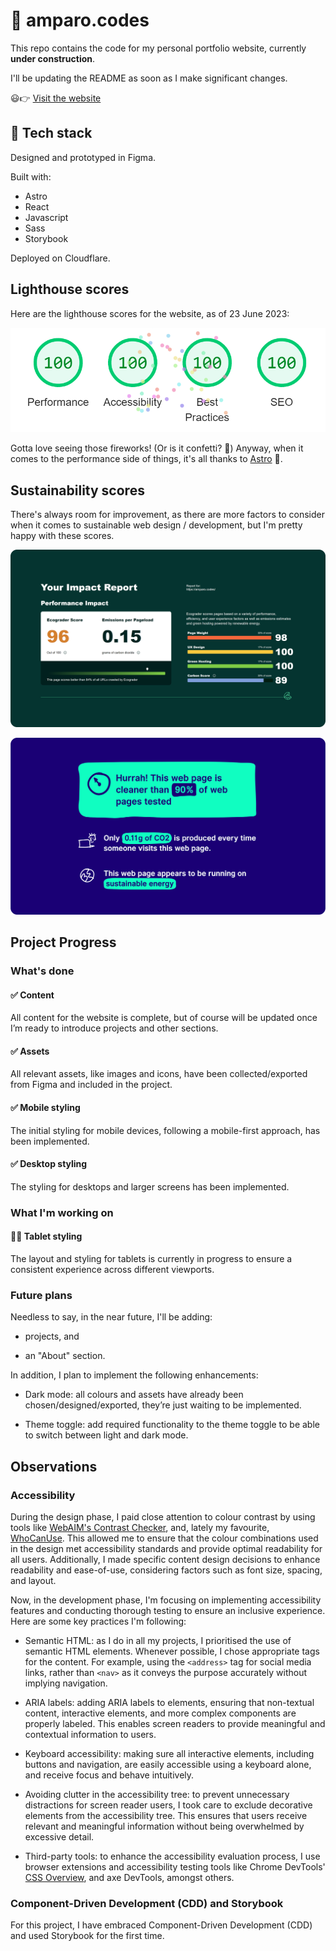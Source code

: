 # 🚧 amparo.codes

This repo contains the code for my personal portfolio website, currently **under construction**.

I'll be updating the README as soon as I make significant changes.

😃👉 [Visit the website](https://amparo.codes)

## 🧰 Tech stack

Designed and prototyped in Figma.

Built with:
- Astro
- React
- Javascript
- Sass
- Storybook

Deployed on Cloudflare.

<!--
## 📐 Prototypes (Figma)

- [Desktop view](https://www.figma.com/proto/pKkpIP8lCASbhEr4iC0atA/Frontend-Portfolio-Website?page-id=72%3A1891&type=design&node-id=206-2061&viewport=554%2C341%2C0.19&scaling=scale-down&starting-point-node-id=206%3A2061&show-proto-sidebar=1)
- [Mobile view (Portrait)](https://www.figma.com/proto/pKkpIP8lCASbhEr4iC0atA/Frontend-Portfolio-Website?page-id=298%3A2468&type=design&node-id=298-2491&viewport=790%2C487%2C0.5&scaling=scale-down&starting-point-node-id=298%3A2491)
- [Tablet view (Portrait)](https://www.figma.com/proto/pKkpIP8lCASbhEr4iC0atA/Frontend-Portfolio-Website?page-id=298%3A2787&type=design&node-id=298-2788&viewport=727%2C487%2C0.47&scaling=scale-down&starting-point-node-id=298%3A2788)
-->

## Lighthouse scores

Here are the lighthouse scores for the website, as of 23 June 2023:

![Lighthouse scores showing 100 on each category](screenshots/lighthouse-23-06-2023.png)

Gotta love seeing those fireworks! (Or is it confetti? 🎉) Anyway, when it comes to the performance side of things, it's all thanks to [Astro](astro.build) 🚀.

## Sustainability scores

There's always room for improvement, as there are more factors to consider when it comes to sustainable web design / development, but I'm pretty happy with these scores.

[![Score for amparo.codes on Ecograder](/screenshots/ecograder--25-06-2023.png)](https://ecograder.com/report/cZzhmCM23KHrppp0atWXAfs2)

[![Score for amparo.codes on Website Carbon Calculator](/screenshots/websitecarbon--25-06-2023.png)](https://www.websitecarbon.com/website/amparo-codes/)

## Project Progress

### What's done

#### ✅ Content

All content for the website is complete, but of course will be updated once I’m ready to introduce projects and other sections.

#### ✅ Assets

All relevant assets, like images and icons, have been collected/exported from Figma and included in the project.

#### ✅ Mobile styling

The initial styling for mobile devices, following a mobile-first approach, has been implemented.

#### ✅ Desktop styling

The styling for desktops and larger screens has been implemented.

### What I'm working on

#### 👷‍♀️ Tablet styling

The layout and styling for tablets is currently in progress to ensure a consistent experience across different viewports.

### Future plans

Needless to say, in the near future, I'll be adding:

- projects, and

- an "About" section.

In addition, I plan to implement the following enhancements:

- Dark mode: all colours and assets have already been chosen/designed/exported, they’re just waiting to be implemented.

- Theme toggle: add required functionality to the theme toggle to be able to switch between light and dark mode.

## Observations

### Accessibility

During the design phase, I paid close attention to colour contrast by using tools like [WebAIM's Contrast Checker](https://webaim.org/resources/contrastchecker/), and, lately my favourite, [WhoCanUse](https://www.whocanuse.com/). This allowed me to ensure that the colour combinations used in the design met accessibility standards and provide optimal readability for all users. Additionally, I made specific content design decisions to enhance readability and ease-of-use, considering factors such as font size, spacing, and layout.

Now, in the development phase, I'm focusing on implementing accessibility features and conducting thorough testing to ensure an inclusive experience. Here are some key practices I'm following:

- Semantic HTML: as I do in all my projects, I prioritised the use of semantic HTML elements. Whenever possible, I chose appropriate tags for the content. For example, using the `<address>` tag for social media links, rather than `<nav>` as it conveys the purpose accurately without implying navigation.

- ARIA labels: adding ARIA labels to elements, ensuring that non-textual content, interactive elements, and more complex components are properly labeled. This enables screen readers to provide meaningful and contextual information to users.

- Keyboard accessibility: making sure all interactive elements, including buttons and navigation, are easily accessible using a keyboard alone, and receive focus and behave intuitively.

- Avoiding clutter in the accessibility tree: to prevent unnecessary distractions for screen reader users, I took care to exclude decorative elements from the accessibility tree. This ensures that users receive relevant and meaningful information without being overwhelmed by excessive detail.

- Third-party tools: to enhance the accessibility evaluation process, I use browser extensions and accessibility testing tools like Chrome DevTools' [CSS Overview](https://developer.chrome.com/docs/devtools/css-overview/), and axe DevTools, amongst others.

### Component-Driven Development (CDD) and Storybook

For this project, I have embraced Component-Driven Development (CDD) and used Storybook for the first time.
